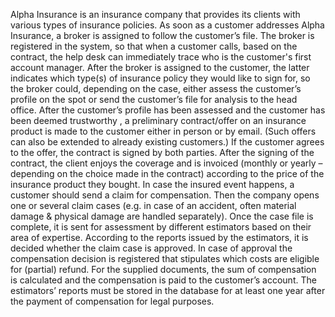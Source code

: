 Alpha Insurance is an insurance company that provides its clients with various types of insurance policies. 
As soon as a customer addresses Alpha Insurance, a broker is assigned to follow the customer’s file. The broker is registered in the system, so that when a customer calls, based on the contract, the help desk can immediately trace who is the customer's first account manager. After the broker is assigned to the customer, the latter indicates which type(s) of insurance policy they would like to sign for, so the broker could, depending on the case, either assess the customer’s profile on the spot or send the customer’s file for analysis to the head office. After the customer’s profile has been assessed and the customer has been deemed trustworthy , a preliminary contract/offer on an insurance product is made to the customer either in person or by email. (Such offers can also be extended to already existing customers.) If the customer agrees to the offer, the contract is signed by both parties. After the signing of the contract, the client enjoys the coverage and is invoiced (monthly or yearly – depending on the choice made in the contract) according to the price of the insurance product they bought.
In case the insured event happens, a customer should send a claim for compensation. Then the company opens one or several claim cases (e.g. in case of an accident, often material damage & physical damage are handled separately). Once the case file is complete, it is sent for assessment by different estimators based on their area of expertise. According to the reports issued by the estimators, it is decided whether the claim case is approved. In case of approval the compensation decision is registered that stipulates which costs are eligible for (partial) refund.  For the supplied documents, the sum of compensation is calculated and the compensation is paid to the customer’s account.  The estimators’ reports must be stored in the database for at least one year after the payment of compensation for legal purposes.